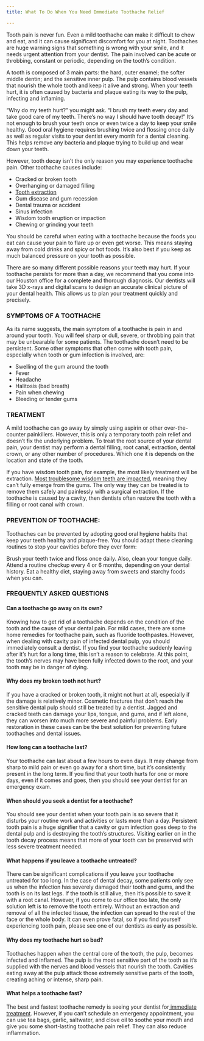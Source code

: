 ```yaml
---
title: What To Do When You Need Immediate Toothache Relief

---
```

Tooth pain is never fun. Even a mild toothache can make it difficult to chew and eat, and it can cause significant discomfort for you at night. Toothaches are huge warning signs that something is wrong with your smile, and it needs urgent attention from your dentist. The pain involved can be acute or throbbing, constant or periodic, depending on the tooth’s condition.

A tooth is composed of 3 main parts: the hard, outer enamel; the softer middle dentin; and the sensitive inner pulp. The pulp contains blood vessels that nourish the whole tooth and keep it alive and strong. When your teeth hurt, it is often caused by bacteria and plaque eating its way to the pulp, infecting and inflaming.

“Why do my teeth hurt?” you might ask. “I brush my teeth every day and take good care of my teeth. There’s no way I should have tooth decay!” It’s not enough to brush your teeth once or even twice a day to keep your smile healthy. Good oral hygiene requires brushing twice and flossing once daily as well as regular visits to your dentist every month for a dental cleaning. This helps remove any bacteria and plaque trying to build up and wear down your teeth.

However, tooth decay isn’t the only reason you may experience toothache pain. Other toothache causes include:

* Cracked or broken tooth
* Overhanging or damaged filling
* [Tooth extraction](https://www.nudentistry.com/houston/emergency-dentistry/tooth-extraction/)
* Gum disease and gum recession
* Dental trauma or accident
* Sinus infection
* Wisdom tooth eruption or impaction
* Chewing or grinding your teeth

You should be careful when eating with a toothache because the foods you eat can cause your pain to flare up or even get worse. This means staying away from cold drinks and spicy or hot foods. It’s also best if you keep as much balanced pressure on your tooth as possible.

There are so many different possible reasons your teeth may hurt. If your toothache persists for more than a day, we recommend that you come into our Houston office for a complete and thorough diagnosis. Our dentists will take 3D x-rays and digital scans to design an accurate clinical picture of your dental health. This allows us to plan your treatment quickly and precisely.

### SYMPTOMS OF A TOOTHACHE

As its name suggests, the main symptom of a toothache is pain in and around your tooth. You will feel sharp or dull, severe, or throbbing pain that may be unbearable for some patients. The toothache doesn’t need to be persistent. Some other symptoms that often come with tooth pain, especially when tooth or gum infection is involved, are:

* Swelling of the gum around the tooth
* Fever
* Headache
* Halitosis (bad breath)
* Pain when chewing
* Bleeding or tender gums

### TREATMENT

A mild toothache can go away by simply using aspirin or other over-the-counter painkillers. However, this is only a temporary tooth pain relief and doesn’t fix the underlying problem. To treat the root source of your dental pain, your dentist may perform a dental filling, root canal, extraction, dental crown, or any other number of procedures. Which one it is depends on the location and state of the tooth.

If you have wisdom tooth pain, for example, the most likely treatment will be extraction. [Most troublesome wisdom teeth are impacted](https://www.mouthhealthy.org/en/az-topics/w/wisdom-teeth), meaning they can’t fully emerge from the gums. The only way they can be treated is to remove them safely and painlessly with a surgical extraction. If the toothache is caused by a cavity, then dentists often restore the tooth with a filling or root canal with crown.

### PREVENTION OF TOOTHACHE:

Toothaches can be prevented by adopting good oral hygiene habits that keep your teeth healthy and plaque-free. You should adapt these cleaning routines to stop your cavities before they ever form:

Brush your teeth twice and floss once daily. Also, clean your tongue daily. Attend a routine checkup every 4 or 6 months, depending on your dental history. Eat a healthy diet, staying away from sweets and starchy foods when you can.

### FREQUENTLY ASKED QUESTIONS

#### Can a toothache go away on its own?

Knowing how to get rid of a toothache depends on the condition of the tooth and the cause of your dental pain. For mild cases, there are some home remedies for toothache pain, such as fluoride toothpastes. However, when dealing with cavity pain of infected dental pulp, you should immediately consult a dentist. If you find your toothache suddenly leaving after it’s hurt for a long time, this isn’t a reason to celebrate. At this point, the tooth’s nerves may have been fully infected down to the root, and your tooth may be in danger of dying.

#### Why does my broken tooth not hurt?

If you have a cracked or broken tooth, it might not hurt at all, especially if the damage is relatively minor. Cosmetic fractures that don’t reach the sensitive dental pulp should still be treated by a dentist. Jagged and cracked teeth can damage your lips, tongue, and gums, and if left alone, they can worsen into much more severe and painful problems. Early restoration in these cases can be the best solution for preventing future toothaches and dental issues.

#### How long can a toothache last?

Your toothache can last about a few hours to even days. It may change from sharp to mild pain or even go away for a short time, but it’s consistently present in the long term. If you find that your tooth hurts for one or more days, even if it comes and goes, then you should see your dentist for an emergency exam.

#### When should you seek a dentist for a toothache?

You should see your dentist when your tooth pain is so severe that it disturbs your routine work and activities or lasts more than a day. Persistent tooth pain is a huge signifier that a cavity or gum infection goes deep to the dental pulp and is destroying the tooth’s structures. Visiting earlier on in the tooth decay process means that more of your tooth can be preserved with less severe treatment needed.

#### What happens if you leave a toothache untreated?

There can be significant complications if you leave your toothache untreated for too long. In the case of dental decay, some patients only see us when the infection has severely damaged their tooth and gums, and the tooth is on its last legs. If the tooth is still alive, then it’s possible to save it with a root canal. However, if you come to our office too late, the only solution left is to remove the tooth entirely. Without an extraction and removal of all the infected tissue, the infection can spread to the rest of the face or the whole body. It can even prove fatal, so if you find yourself experiencing tooth pain, please see one of our dentists as early as possible.

#### Why does my toothache hurt so bad?

Toothaches happen when the central core of the tooth, the pulp, becomes infected and inflamed. The pulp is the most sensitive part of the tooth as it’s supplied with the nerves and blood vessels that nourish the tooth. Cavities eating away at the pulp attack those extremely sensitive parts of the tooth, creating aching or intense, sharp pain.

#### What helps a toothache fast?

The best and fastest toothache remedy is seeing your dentist for[ immediate treatment](https://www.nudentistry.com/houston/emergency-dentistry/emergency-dentistry/). However, if you can’t schedule an emergency appointment, you can use tea bags, garlic, saltwater, and clove oil to soothe your mouth and give you some short-lasting toothache pain relief. They can also reduce inflammation.